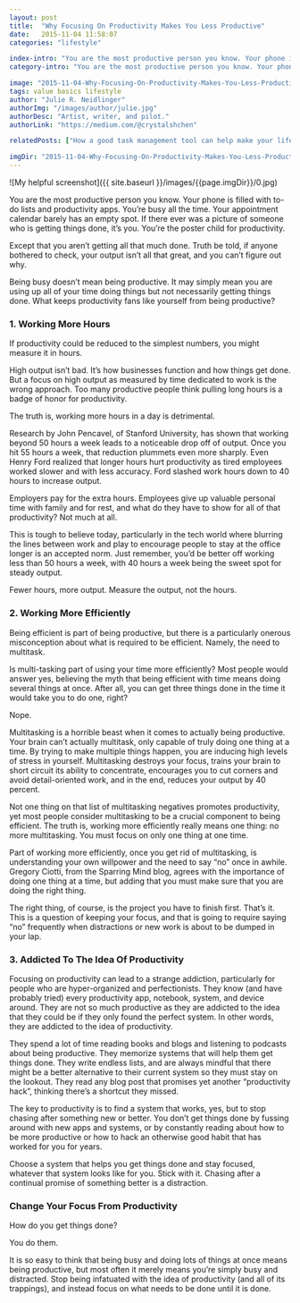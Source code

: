```yaml
---
layout: post
title:  "Why Focusing On Productivity Makes You Less Productive"
date:   2015-11-04 11:58:07
categories: "lifestyle"

index-intro: "You are the most productive person you know. Your phone is filled with to-do lists and productivity apps. You’re busy all the time. Your appointment calendar barely has an empty spot. If there ever was a picture of someone who is getting things done, it’s you. You’re the poster child for productivity."
category-intro: "You are the most productive person you know. Your phone is filled with to-do lists and productivity apps. You’re busy all the time..."

image: "2015-11-04-Why-Focusing-On-Productivity-Makes-You-Less-Productive/0.jpg"
tags: value basics lifestyle
author: "Julie R. Neidlinger"
authorImg: "/images/author/julie.jpg"
authorDesc: "Artist, writer, and pilot."
authorLink: "https://medium.com/@crystalshchen"

relatedPosts: ["How a good task management tool can help make your life a lot easier!", "How an impossible mission was made possible"]

imgDir: "2015-11-04-Why-Focusing-On-Productivity-Makes-You-Less-Productive"
---
```



![My helpful screenshot]({{ site.baseurl }}/images/{{page.imgDir}}/0.jpg)

You are the most productive person you know.
Your phone is filled with to-do lists and productivity apps. You’re busy all the time. Your appointment calendar barely has an empty spot. If there ever was a picture of someone who is getting things done, it’s you. You’re the poster child for productivity.

Except that you aren’t getting all that much done. Truth be told, if anyone bothered to check, your output isn’t all that great, and you can’t figure out why.

Being busy doesn’t mean being productive. It may simply mean you are using up all of your time doing things but not necessarily getting things done. What keeps productivity fans like yourself from being productive?

### 1. Working More Hours

If productivity could be reduced to the simplest numbers, you might measure it in hours.

High output isn’t bad. It’s how businesses function and how things get done. But a focus on high output as measured by time dedicated to work is the wrong approach. Too many productive people think pulling long hours is a badge of honor for productivity.

The truth is, working more hours in a day is detrimental.

Research by John Pencavel, of Stanford University, has shown that working beyond 50 hours a week leads to a noticeable drop off of output. Once you hit 55 hours a week, that reduction plummets even more sharply. Even Henry Ford realized that longer hours hurt productivity as tired employees worked slower and with less accuracy. Ford slashed work hours down to 40 hours to increase output.

Employers pay for the extra hours. Employees give up valuable personal time with family and for rest, and what do they have to show for all of that productivity? Not much at all.

This is tough to believe today, particularly in the tech world where blurring the lines between work and play to encourage people to stay at the office longer is an accepted norm. Just remember, you’d be better off working less than 50 hours a week, with 40 hours a week being the sweet spot for steady output.

Fewer hours, more output. Measure the output, not the hours.

### 2. Working More Efficiently

Being efficient is part of being productive, but there is a particularly onerous misconception about what is required to be efficient. Namely, the need to multitask.

Is multi-tasking part of using your time more efficiently? Most people would answer yes, believing the myth that being efficient with time means doing several things at once. After all, you can get three things done in the time it would take you to do one, right?

Nope.

Multitasking is a horrible beast when it comes to actually being productive. Your brain can’t actually multitask, only capable of truly doing one thing at a time. By trying to make multiple things happen, you are inducing high levels of stress in yourself. Multitasking destroys your focus, trains your brain to short circuit its ability to concentrate, encourages you to cut corners and avoid detail-oriented work, and in the end, reduces your output by 40 percent.

Not one thing on that list of multitasking negatives promotes productivity, yet most people consider multitasking to be a crucial component to being efficient. The truth is, working more efficiently really means one thing: no more multitasking. You must focus on only one thing at one time.

Part of working more efficiently, once you get rid of multitasking, is understanding your own willpower and the need to say “no” once in awhile. Gregory Ciotti, from the Sparring Mind blog, agrees with the importance of doing one thing at a time, but adding that you must make sure that you are doing the right thing.

The right thing, of course, is the project you have to finish first. That’s it. This is a question of keeping your focus, and that is going to require saying “no” frequently when distractions or new work is about to be dumped in your lap.

### 3. Addicted To The Idea Of Productivity

Focusing on productivity can lead to a strange addiction, particularly for people who are hyper-organized and perfectionists. They know (and have probably tried) every productivity app, notebook, system, and device around. They are not so much productive as they are addicted to the idea that they could be if they only found the perfect system. In other words, they are addicted to the idea of productivity.

They spend a lot of time reading books and blogs and listening to podcasts about being productive. They memorize systems that will help them get things done. They write endless lists, and are always mindful that there might be a better alternative to their current system so they must stay on the lookout. They read any blog post that promises yet another “productivity hack”, thinking there’s a shortcut they missed.

The key to productivity is to find a system that works, yes, but to stop chasing after something new or better. You don’t get things done by fussing around with new apps and systems, or by constantly reading about how to be more productive or how to hack an otherwise good habit that has worked for you for years.

Choose a system that helps you get things done and stay focused, whatever that system looks like for you. Stick with it. Chasing after a continual promise of something better is a distraction.

### Change Your Focus From Productivity

How do you get things done?

You do them.

It is so easy to think that being busy and doing lots of things at once means being productive, but most often it merely means you’re simply busy and distracted. Stop being infatuated with the idea of productivity (and all of its trappings), and instead focus on what needs to be done until it is done. 


[jekyll]:      http://jekyllrb.com
[jekyll-gh]:   https://github.com/jekyll/jekyll
[jekyll-help]: https://github.com/jekyll/jekyll-help
